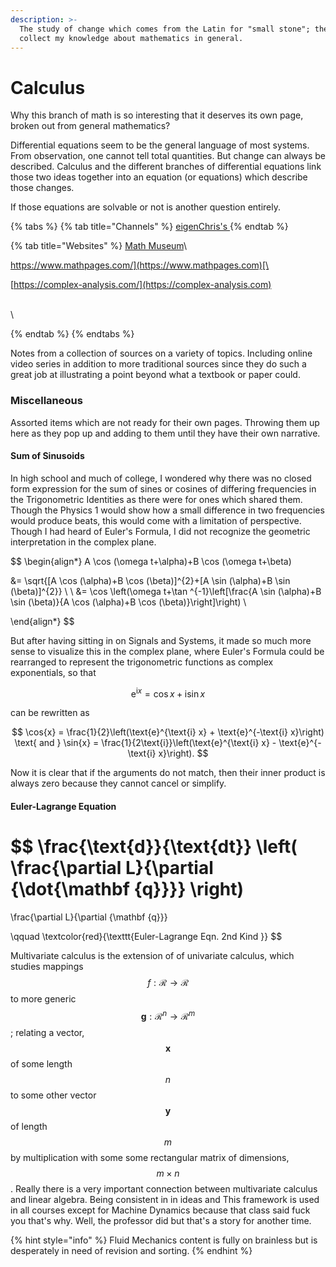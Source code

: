 ```yaml
---
description: >-
  The study of change which comes from the Latin for "small stone"; these pages
  collect my knowledge about mathematics in general.
---
```


# Calculus

Why this branch of math is so interesting that it deserves its own page, broken out from general mathematics? &#x20;

Differential equations seem to be the general language of most systems. From observation, one cannot tell total quantities. But change can always be described. Calculus and the different branches of differential equations link those two ideas together into an equation (or equations) which describe those changes.&#x20;

If those equations are solvable or not is another question entirely.&#x20;

{% tabs %}
{% tab title="Channels" %}
[eigenChris's ](https://www.youtube.com/user/eigenchris)
{% endtab %}

{% tab title="Websites" %}
[Math Museum](http://virtualmathmuseum.org/Surface/gallery\_o.html)\


[https://www.mathpages.com/](https://www.mathpages.com)[\
](https://complex-analysis.com)

[https://complex-analysis.com/](https://complex-analysis.com)



\
\

{% endtab %}
{% endtabs %}









Notes from a collection of sources on a variety of topics. Including online video series in addition to more traditional sources since they do such a great job at illustrating a point beyond what a textbook or paper could.&#x20;

### Miscellaneous&#x20;

Assorted items which are not ready for their own pages. Throwing them up here as they pop up and adding to them until they have their own narrative. &#x20;

#### Sum of Sinusoids&#x20;

In high school and much of college, I wondered why there was no closed form expression for the sum of sines or cosines of differing frequencies in the Trigonometric Identities as there were for ones which shared them. Though the Physics 1 would show how a small difference in two frequencies would produce beats, this  would come with a limitation of perspective. Though I had heard of Euler's Formula, I did not recognize the geometric interpretation in the complex plane.&#x20;

$$
\begin{align*}
A \cos (\omega t+\alpha)+B \cos (\omega t+\beta) 

&= 
\sqrt{[A \cos (\alpha)+B \cos (\beta)]^{2}+[A \sin (\alpha)+B \sin (\beta)]^{2}} 
\\
\\
&= 
\cos 
\left(\omega t+\tan ^{-1}\left[\frac{A \sin (\alpha)+B \sin (\beta)}{A \cos (\alpha)+B \cos (\beta)}\right]\right)
\\

\end{align*}
$$

But after having sitting in on Signals and Systems, it made so much more sense to visualize this in the complex plane, where Euler's Formula could be rearranged to represent the trigonometric functions as complex exponentials, so that&#x20;

$$
\text{e}^{\text{i} x} = \cos{x} + \text{i}\sin{x}
$$

can be rewritten as&#x20;

$$
\cos{x} =  \frac{1}{2}\left(\text{e}^{\text{i} x} + \text{e}^{-\text{i} x}\right)
\text{ and }
\sin{x} =  \frac{1}{2\text{i}}\left(\text{e}^{\text{i} x} - \text{e}^{-\text{i} x}\right).
$$

Now it is clear that if the arguments do not match, then their inner product is always zero because they cannot cancel or simplify.&#x20;

#### Euler-Lagrange Equation&#x20;

$$
\frac{\text{d}}{\text{dt}}
\left(
\frac{\partial L}{\partial {\dot{\mathbf {q}}}}
\right)
=
\frac{\partial L}{\partial {\mathbf {q}}}


\qquad
\textcolor{red}{\texttt{Euler-Lagrange Eqn. 2nd Kind }}
$$

Multivariate calculus is the extension of of univariate calculus, which studies mappings $$f: \mathcal{R} \rightarrow \mathcal{R}$$ to more generic $$\boldsymbol{g}: \mathcal{R}^{n} \rightarrow \mathcal{R}^{m}$$; relating a vector, $$\boldsymbol{x}$$ of some length$$n$$ to some other vector $$\boldsymbol{y}$$of length $$m$$by multiplication with some some rectangular matrix of dimensions,  $$m \times n$$.  Really there is a very important connection between multivariate calculus and linear algebra. Being consistent in in ideas and This framework is used in all courses except for Machine Dynamics because that class said fuck you that's why. Well, the professor did but that's a story for another time.&#x20;

{% hint style="info" %}
Fluid Mechanics content is fully on brainless but is desperately in need of revision and sorting.&#x20;
{% endhint %}

##
